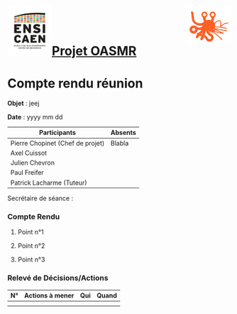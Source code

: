<h1><img src="../img/ensicaen.png" width="100"><a href="https://github.com/CCC-development-team/OASMR" style="text-align: center">Projet OASMR</a><img src="../img/logo.png" width="100" style="float: right;"></h1> 

# Compte rendu réunion
**Objet** : jeej

**Date** : yyyy mm dd 

| Participants                     | Absents |
| -------------------------------- | ------- |
| Pierre Chopinet (Chef de projet) | Blabla  |
| Axel Cuissot                     |         |
| Julien Chevron                   |         |
| Paul Freifer                     |         |
| Patrick Lacharme (Tuteur)        |         |

Secrétaire de séance : 



### Compte Rendu



1.  Point n°1

2.  Point n°2

3.  Point n°3 



### Relevé de Décisions/Actions

| N°   | Actions à mener | Qui  | Quand |
| ---- | --------------- | ---- | ----- |
|      |                 |      |       |
|      |                 |      |       |